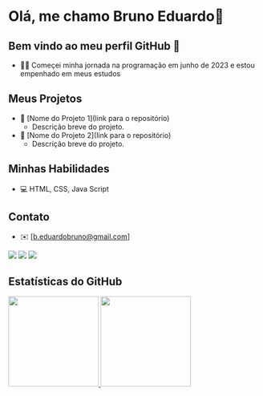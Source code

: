 # Olá, me chamo Bruno Eduardo👋

## Bem vindo ao meu perfil GitHub 👋

- 👨‍💻 Começei minha jornada na programação em junho de 2023 e estou empenhado em meus estudos

## Meus Projetos

- 🚀 [Nome do Projeto 1](link para o repositório)
  - Descrição breve do projeto.
- 🌟 [Nome do Projeto 2](link para o repositório)
  - Descrição breve do projeto.

## Minhas Habilidades

- 💻 HTML, CSS, Java Script

## Contato

- ✉️ [b.eduardobruno@gmail.com]
<div>
<a href="https://instagram.com/eduardoo_bruno" target="_blank"><img loading="lazy" src="https://img.shields.io/badge/-Instagram-%23E4405F?style=for-the-badge&logo=instagram&logoColor=white" target="_blank"></a>
<a href = "mailto:contato@BrunoEduardo10203"><img loading="lazy" src="https://img.shields.io/badge/Gmail-D14836?style=for-the-badge&logo=gmail&logoColor=white" target="_blank"></a>
<a href="https://www.linkedin.com/in/bruno-eduardo-659622275" target="_blank"><img loading="lazy" src="https://img.shields.io/badge/-LinkedIn-%230077B5?style=for-the-badge&logo=linkedin&logoColor=white" target="_blank"></a>   
</div>

## Estatísticas do GitHub

<div>
<a href="https://github.com/BrunoEduardo10203">
<img loading="lazy" height="180em" src="https://github-readme-stats.vercel.app/api/top-langs/?username=BrunoEduardo10203&layout=compact&langs_count=7&theme=dracula"/>
<img loading="lazy" height="180em" src="https://github-readme-stats.vercel.app/api?username=BrunoEduardo10203&show_icons=true&theme=dracula&include_all_commits=true&count_private=true"/>
</div>
